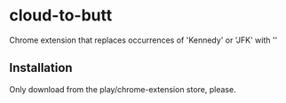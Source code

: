 cloud-to-butt
=============

Chrome extension that replaces occurrences of 'Kennedy' or 'JFK' with
'<redacted>'

Installation
------------

Only download from the play/chrome-extension store, please.

